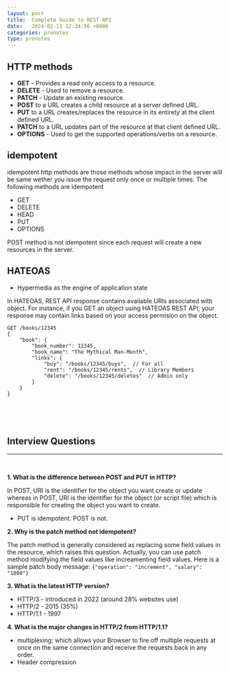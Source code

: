 ```yaml
---
layout: post
title:  Complete Guide to REST API
date:   2024-02-11 12:34:56 +0000
categories: pronotes
type: pronotes
---
```



## HTTP methods
- **GET** - Provides a read only access to a resource.
- **DELETE** - Used to remove a resource.
- **PATCH** -  Update an existing resource.
- **POST** to a URL creates a child resource at a server defined URL.
- **PUT** to a URL creates/replaces the resource in its entirety at the client defined URL.
- **PATCH** to a URL updates part of the resource at that client defined URL.
- **OPTIONS** - Used to get the supported operations/verbs on a resource.

## idempotent
idempotent http methods are those methods whose impact in the server will be same wether you issue the request only once or multiple times. The following methods are idempotent
- GET
- DELETE
- HEAD
- PUT
- OPTIONS

POST method is not idempotent since each request will create a new resources in the server. 

## HATEOAS 
- Hypermedia as the engine of application state

In HATEOAS, REST API response contains available URIs associated with object.
For instance, if you GET an object using HATEOAS REST API, your response may contain links based on your access permision on the object.    
```
GET /books/12345
{
    "book": {
        "book_number": 12345,
        "book_name": "The Mythical Man-Month",
        "links": {
            "buy": "/books/12345/buys",  // For all
            "rent": "/books/12345/rents",  // Library Members
            "delete": "/books/12345/deletes"  // Admin only
        }
    }
}
```

<p>&nbsp;</p>
<p>&nbsp;</p>

## Interview Questions
---
<p>&nbsp;</p>

**1. What is the difference between POST and PUT in HTTP?**

In POST, URI is the identifier for the object you want create or update whereas in POST, URI is the identifier for the object (or script file) which is responsible for creating the object you want to create.

- PUT is idempotent. POST is not.

**2. Why is the patch method not idempotent?**
 
  The patch method is generally considered as replacing some field values in the resource, which raises this question. Actually, you can use patch method modifying the field values like increamenting field values. Here is a sample patch body message: `{"operation": "increment", "salary": "1000"}`

**3. What is the latest HTTP version?**
- HTTP/3 - introduced in 2022 (around 28% websites use)
- HTTP/2 - 2015 (35%)
- HTTP/1.1 - 1997

**4. What is the major changes in HTTP/2 from HTTP/1.1?**

- multiplexing: which allows your Browser to fire off multiple requests at once on the same connection and receive the requests back in any order.
- Header compression
